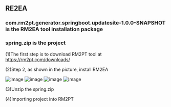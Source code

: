 ## RE2EA
### com.rm2pt.generator.springboot.updatesite-1.0.0-SNAPSHOT  is the RM2EA tool installation package

### spring.zip is the project



(1)The first step is to download RM2PT tool at https://rm2pt.com/downloads/

(2)Step 2, as shown in the picture, install RM2EA

![image](https://user-images.githubusercontent.com/9654663/123732333-52dbda00-d8cc-11eb-89e8-c31282759261.png)
![image](https://user-images.githubusercontent.com/9654663/123733945-00e88380-d8cf-11eb-8278-91ef076cd814.png)
![image](https://user-images.githubusercontent.com/9654663/123733967-08a82800-d8cf-11eb-89d2-46ffcd12a596.png)
![image](https://user-images.githubusercontent.com/9654663/123734019-237a9c80-d8cf-11eb-981f-0dd9adc65718.png)

(3)Unzip the spring.zip

(4)Importing project into RM2PT
